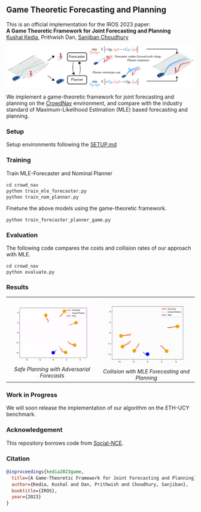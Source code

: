 ## Game Theoretic Forecasting and Planning

This is an official implementation for the IROS 2023 paper:\
**A Game Theoretic Framework for Joint Forecasting and Planning**
<br>
<a href="https://kushal2000.github.io/">Kushal Kedia</a>,
Prithwish Dan,
<a href="https://www.sanjibanchoudhury.com/">Sanjiban Choudhury</a>

<p align="center">
  <img src="docs/framework.png">
</p>

We implement a game-theoretic framework for joint forecasting and planning on the [CrowdNav](https://github.com/vita-epfl/CrowdNav) environment, and compare with the industry standard of Maximum-Likelihood Estimation (MLE) based forecasting and planning.

### Setup

Setup environments following the [SETUP.md](docs/SETUP.md)

### Training

Train MLE-Forecaster and Nominal Planner
```
cd crowd_nav
python train_mle_forecaster.py
python train_nom_planner.py
```

Finetune the above models using the game-theoretic framework.
```
python train_forecaster_planner_game.py
```


### Evaluation
The following code compares the costs and collision rates of our approach with MLE.
```
cd crowd_nav
python evaluate.py
```

### Results
<table border="0">
 <tr align="center">
    <td><img src="docs/SAFE.gif" alt>
    <em>Safe Planning with Adversarial Forecasts</em></td>
    <td><img src="docs/MLE.gif" alt>
    <em>Collision with MLE Forecasting and Planning</em></td>
 </tr>
</table>

### Work in Progress
We will soon release the implementation of our algorithm on the ETH-UCY benchmark.

### Acknowledgement

This repository borrows code from [Social-NCE](https://github.com/vita-epfl/social-nce/).

### Citation

```bibtex
@inproceedings{kedia2023game,
  title={A Game-Theoretic Framework for Joint Forecasting and Planning},
  author={Kedia, Kushal and Dan, Prithwish and Choudhury, Sanjiban},
  booktitle={IROS},
  year={2023}
}
```

